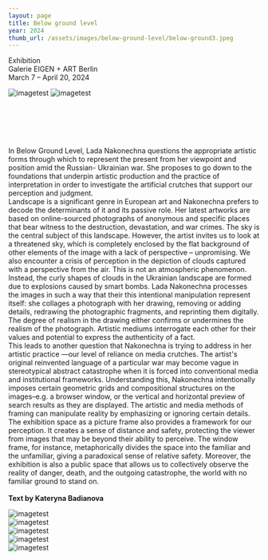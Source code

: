 ```yaml
---
layout: page
title: Below ground level
year: 2024
thumb_url: /assets/images/below-ground-level/below-ground3.jpeg
---
```


<section markdown="1" class="EN">
Exhibition <br>
Galerie EIGEN + ART Berlin <br>
March 7 – April 20, 2024
<br>

![imagetest]({{site.baseurl}}/assets/images/below-ground-level/below-ground3.jpeg#50)
![imagetest]({{site.baseurl}}/assets/images/below-ground-level/below-ground2.jpeg#50)

<br><br>
<br>
<br><br>
In Below Ground Level, Lada Nakonechna questions the appropriate artistic forms through which to represent the present from her viewpoint and position amid the Russian- Ukrainian war. She proposes to go down to the foundations that underpin artistic production and the practice of interpretation in order to investigate the artificial crutches that support our perception and judgment.<br>
Landscape is a significant genre in European art and Nakonechna prefers to decode the determinants of it and its passive role. Her latest artworks are based on online-sourced photographs of anonymous and specific places that bear witness to the destruction, devastation, and war crimes. The sky is the central subject of this landscape. However, the artist invites us to look at a threatened sky, which is completely enclosed by the flat background of other elements of the image with a lack of perspective – unpromising. We also encounter a crisis of perception in the depiction of clouds captured with a perspective from the air. This is not an atmospheric phenomenon. Instead, the curly shapes of clouds in the Ukrainian landscape are formed due to explosions caused by smart bombs.
Lada Nakonechna processes the images in such a way that their this intentional manipulation represent itself: she collages a photograph with her drawing, removing or adding details, redrawing the photographic fragments, and reprinting them digitally. The degree of realism in the drawing either confirms or undermines the realism of the photograph. Artistic mediums interrogate each other for their values and potential to express the authenticity of a fact.<br>
This leads to another question that Nakonechna is trying to address in her artistic practice —our level of reliance on media crutches. The artist's original reinvented language of a particular war may become vague in stereotypical abstract catastrophe when it is forced into conventional media and institutional frameworks. Understanding this, Nakonechna intentionally imposes certain geometric grids and compositional structures on the images–e.g. a browser window, or the vertical and horizontal preview of search results as they are displayed. The artistic and media methods of framing can manipulate reality by emphasizing or ignoring certain details.<br>
The exhibition space as a picture frame also provides a framework for our perception. It creates a sense of distance and safety, protecting the viewer from images that may be beyond their ability to perceive. The window frame, for instance, metaphorically divides the space into the familiar and the unfamiliar, giving a paradoxical sense of relative safety. Moreover, the exhibition is also a public space that allows us to collectively observe the reality of danger, death, and the outgoing catastrophe, the world with no familiar ground to stand on.
<br>
<br>
**Text by Kateryna Badianova**
</section>

<section markdown="1" class="UKR">


![imagetest]({{site.baseurl}}/assets/images/below-ground-level/below-ground.jpg)
<br>
![imagetest]({{site.baseurl}}/assets/images/below-ground-level/below-ground4.png)
<br>
![imagetest]({{site.baseurl}}/assets/images/below-ground-level/below-ground7.png)
<br>
![imagetest]({{site.baseurl}}/assets/images/below-ground-level/below-ground6.jpg)
<br>
![imagetest]({{site.baseurl}}/assets/images/below-ground-level/below-ground5.jpg)
<br>
<br>
</section>